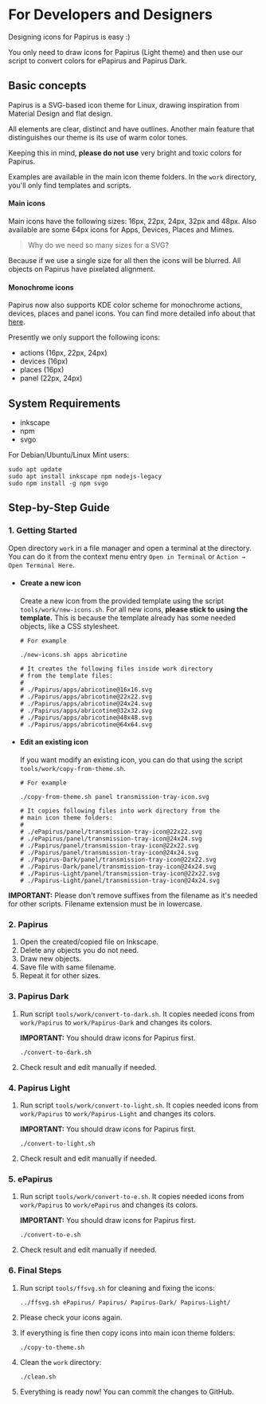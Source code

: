 # For Developers and Designers

Designing icons for Papirus is easy :)

You only need to draw icons for Papirus (Light theme) and then use our script to convert colors for ePapirus and Papirus Dark.

## Basic concepts

Papirus is a SVG-based icon theme for Linux, drawing inspiration from Material Design and flat design.

All elements are clear, distinct and have outlines. Another main feature that distinguishes our theme is its use of warm color tones.

Keeping this in mind, **please do not use** very bright and toxic colors for Papirus.

Examples are available in the main icon theme folders. In the `work` directory, you'll only find templates and scripts.

#### Main icons

Main icons have the following sizes: 16px, 22px, 24px, 32px and 48px. Also available are some 64px icons for Apps, Devices, Places and Mimes.

> Why do we need so many sizes for a SVG?

Because if we use a single size for all then the icons will be blurred. All objects on Papirus have pixelated alignment.

#### Monochrome icons

Papirus now also supports KDE color scheme for monochrome actions, devices, places and panel icons. You can find more detailed info about that [here](https://techbase.kde.org/Development/Tutorials/Plasma5/ThemeDetails#Colors).

Presently we only support the following icons:

- actions (16px, 22px, 24px)
- devices (16px)
- places (16px)
- panel (22px, 24px)

## System Requirements

- inkscape
- npm
- svgo

For Debian/Ubuntu/Linux Mint users:

```
sudo apt update
sudo apt install inkscape npm nodejs-legacy
sudo npm install -g npm svgo
```

## Step-by-Step Guide

### 1. Getting Started

Open directory `work` in a file manager and open a terminal at the directory. You can do it from the context menu entry `Open in Terminal` or `Action → Open Terminal Here`.

- #### Create a new icon

    Create a new icon from the provided template using the script `tools/work/new-icons.sh`. For all new icons, **please stick to using the template.** This is because the template already has some needed objects, like a CSS stylesheet.

    ```
    # For example

    ./new-icons.sh apps abricotine

    # It creates the following files inside work directory
    # from the template files:
    #
    # ./Papirus/apps/abricotine@16x16.svg
    # ./Papirus/apps/abricotine@22x22.svg
    # ./Papirus/apps/abricotine@24x24.svg
    # ./Papirus/apps/abricotine@32x32.svg
    # ./Papirus/apps/abricotine@48x48.svg
    # ./Papirus/apps/abricotine@64x64.svg
    ```

- #### Edit an existing icon

    If you want modify an existing icon, you can do that using the script `tools/work/copy-from-theme.sh`.

    ```
    # For example

    ./copy-from-theme.sh panel transmission-tray-icon.svg

    # It copies following files into work directory from the
    # main icon theme folders:
    #
    # ./ePapirus/panel/transmission-tray-icon@22x22.svg
    # ./ePapirus/panel/transmission-tray-icon@24x24.svg
    # ./Papirus/panel/transmission-tray-icon@22x22.svg
    # ./Papirus/panel/transmission-tray-icon@24x24.svg
    # ./Papirus-Dark/panel/transmission-tray-icon@22x22.svg
    # ./Papirus-Dark/panel/transmission-tray-icon@24x24.svg
    # ./Papirus-Light/panel/transmission-tray-icon@22x22.svg
    # ./Papirus-Light/panel/transmission-tray-icon@24x24.svg
    ```

**IMPORTANT:** Please don't remove suffixes from the filename as it's needed for other scripts. Filename extension must be in lowercase.

### 2. Papirus

1. Open the created/copied file on Inkscape.
2. Delete any objects you do not need.
3. Draw new objects.
4. Save file with same filename.
5. Repeat it for other sizes.

### 3. Papirus Dark


1. Run script `tools/work/convert-to-dark.sh`. It copies needed icons from `work/Papirus` to `work/Papirus-Dark` and changes its colors.

    **IMPORTANT:** You should draw icons for Papirus first.

    ```
    ./convert-to-dark.sh
    ```

2. Check result and edit manually if needed.

### 4. Papirus Light


1. Run script `tools/work/convert-to-light.sh`. It copies needed icons from `work/Papirus` to `work/Papirus-Light` and changes its colors.

    **IMPORTANT:** You should draw icons for Papirus first.

    ```
    ./convert-to-light.sh
    ```

2. Check result and edit manually if needed.

### 5. ePapirus


1. Run script `tools/work/convert-to-e.sh`. It copies needed icons from `work/Papirus` to `work/ePapirus` and changes its colors.

    **IMPORTANT:** You should draw icons for Papirus first.

    ```
    ./convert-to-e.sh
    ```

2. Check result and edit manually if needed.

### 6. Final Steps

1. Run script `tools/ffsvg.sh` for cleaning and fixing the icons:

    ```
    ../ffsvg.sh ePapirus/ Papirus/ Papirus-Dark/ Papirus-Light/
    ```

2. Please check your icons again.
3. If everything is fine then copy icons into main icon theme folders:

    ```
    ./copy-to-theme.sh
    ```

4. Clean the `work` directory:

    ```
    ./clean.sh
    ```

5. Everything is ready now! You can commit the changes to GitHub.
